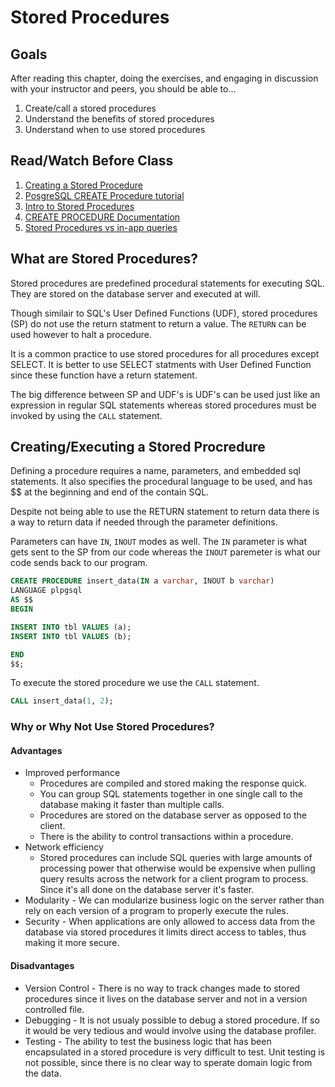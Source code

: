 # Stored Procedures

## Goals

After reading this chapter, doing the exercises, and engaging in discussion with your instructor and peers, you should be able to...

1. Create/call a stored procedures
2. Understand the benefits of stored procedures
3. Understand when to use stored procedures

## Read/Watch Before Class

1. [Creating a Stored Procedure](https://www.youtube.com/watch?v=NdpniWg-KFg)
2. [PosgreSQL CREATE Procedure tutorial](https://www.postgresqltutorial.com/postgresql-create-procedure/)
3. [Intro to Stored Procedures](https://www.geeksforgeeks.org/postgresql-introduction-to-stored-procedures/)
4. [CREATE PROCEDURE Documentation](https://www.postgresql.org/docs/11/sql-createprocedure.html)
5. [Stored Procedures vs in-app queries](https://www.brentozar.com/archive/2019/03/should-we-use-stored-procedures-or-queries-built-in-the-app/)

## What are Stored Procedures?

Stored procedures are predefined procedural statements for executing SQL. They are stored on the database server and executed at will.

Though similair to SQL's User Defined Functions (UDF), stored procedures (SP) do not use the return statment to return a value. The `RETURN` can be used however to halt a procedure.

It is a common practice to use stored procedures for all procedures except SELECT. It is better to use SELECT statments with User Defined Function since these function have a return statement.

The big difference between SP and UDF's is UDF's can be used just like an expression in regular SQL statements whereas stored procedures must be invoked by using the `CALL` statement.

## Creating/Executing a Stored Procredure

Defining a procedure requires a name, parameters, and embedded sql statements. It also specifies the procedural language to be used, and has \$\$ at the beginning and end of the contain SQL.

Despite not being able to use the RETURN statement to return data there is a way to return data if needed through the parameter definitions.

Parameters can have `IN`, `INOUT` modes as well. The `IN` parameter is what gets sent to the SP from our code whereas the `INOUT` paremeter is what our code sends back to our program.

```sql
CREATE PROCEDURE insert_data(IN a varchar, INOUT b varchar)
LANGUAGE plpgsql
AS $$
BEGIN

INSERT INTO tbl VALUES (a);
INSERT INTO tbl VALUES (b);

END
$$;
```

To execute the stored procedure we use the `CALL` statement.

```sql
CALL insert_data(1, 2);
```

### Why or Why Not Use Stored Procedures?

#### Advantages

- Improved performance
  - Procedures are compiled and stored making the response quick.
  - You can group SQL statements together in one single call to the database making it faster than multiple calls.
  - Procedures are stored on the database server as opposed to the client.
  - There is the ability to control transactions within a procedure.
- Network efficiency
  - Stored procedures can include SQL queries with large amounts of processing power that otherwise would be expensive when pulling query results across the network for a client program to process. Since it's all done on the database server it's faster.
- Modularity - We can modularize business logic on the server rather than rely on each version of a program to properly execute the rules.
- Security - When applications are only allowed to access data from the database via stored procedures it limits direct access to tables, thus making it more secure.

#### Disadvantages

- Version Control - There is no way to track changes made to stored procedures since it lives on the database server and not in a version controlled file.
- Debugging - It is not usualy possible to debug a stored procedure. If so it would be very tedious and would involve using the database profiler.
- Testing - The ability to test the business logic that has been encapsulated in a stored procedure is very difficult to test. Unit testing is not possible, since there is no clear way to sperate domain logic from the data.

